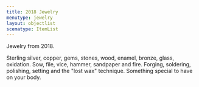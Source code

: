 ```yaml
---
title: 2018 Jewelry
menutype: jewelry
layout: objectlist
scematype: ItemList
---
```


Jewelry from 2018.

Sterling silver, copper, gems,  stones, wood, enamel, bronze, glass, oxidation.
Sow, file, vice, hammer, sandpaper and fire.
Forging, soldering,  polishing, setting and the "lost wax" technique.
Something special to have on your body.
